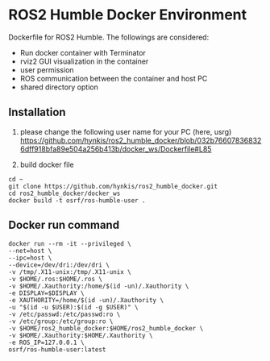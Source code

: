 # ROS2 Humble Docker Environment
Dockerfile for ROS2 Humble. The followings are considered:
  - Run docker container with Terminator
  - rviz2 GUI visualization in the container
  - user permission
  - ROS communication between the container and host PC
  - shared directory option

## Installation
1. please change the following user name for your PC (here, usrg)
https://github.com/hynkis/ros2_humble_docker/blob/032b766078368326dff918bfa89e504a256b413b/docker_ws/Dockerfile#L85

3. build docker file
```
cd ~
git clone https://github.com/hynkis/ros2_humble_docker.git
cd ros2_humble_docker/docker_ws
docker build -t osrf/ros-humble-user .
```

## Docker run command
```
docker run --rm -it --privileged \
--net=host \
--ipc=host \
--device=/dev/dri:/dev/dri \
-v /tmp/.X11-unix:/tmp/.X11-unix \
-v $HOME/.ros:$HOME/.ros \
-v $HOME/.Xauthority:/home/$(id -un)/.Xauthority \
-e DISPLAY=$DISPLAY \
-e XAUTHORITY=/home/$(id -un)/.Xauthority \
-u "$(id -u $USER):$(id -g $USER)" \
-v /etc/passwd:/etc/passwd:ro \
-v /etc/group:/etc/group:ro \
-v $HOME/ros2_humble_docker:$HOME/ros2_humble_docker \
-v $HOME/.Xauthority:$HOME/.Xauthority \
-e ROS_IP=127.0.0.1 \
osrf/ros-humble-user:latest
```
